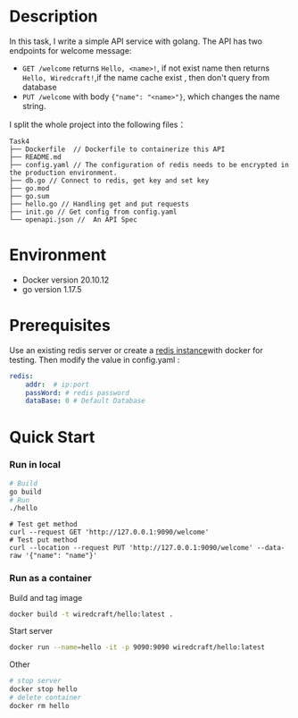 # Description
In this task, I write a simple API service with golang. 
The API has two endpoints for welcome message:
- `GET /welcome` returns `Hello, <name>!`, if not exist name then returns  `Hello, Wiredcraft!`,if the name cache exist , then don't query from database 
- `PUT /welcome` with body `{"name": "<name>"}`, which changes the name string.


I split the whole project into the following files：
```
Task4
├── Dockerfile  // Dockerfile to containerize this API
├── README.md
├── config.yaml // The configuration of redis needs to be encrypted in the production environment.
├── db.go // Connect to redis, get key and set key
├── go.mod
├── go.sum
├── hello.go // Handling get and put requests
├── init.go // Get config from config.yaml
└── openapi.json //  An API Spec
```

# Environment
- Docker version 20.10.12
- go version 1.17.5

# Prerequisites
Use an existing redis server or  create a [redis instance](https://hub.docker.com/_/redis)with docker for testing.
Then modify the value in config.yaml :
```yaml
redis:
    addr:  # ip:port
    passWord: # redis password
    dataBase: 0 # Default Database
```

# Quick Start

### Run in local
```bash
# Build
go build
# Run 
./hello
```

```
# Test get method
curl --request GET 'http://127.0.0.1:9090/welcome'
# Test put method
curl --location --request PUT 'http://127.0.0.1:9090/welcome' --data-raw '{"name": "name"}'
```

### Run as a container
Build and tag image
```bash
docker build -t wiredcraft/hello:latest . 
```
Start server
```bash
docker run --name=hello -it -p 9090:9090 wiredcraft/hello:latest
```
Other 
```bash
# stop server
docker stop hello
# delete container
docker rm hello
```